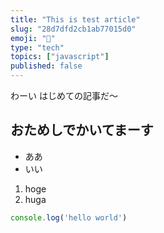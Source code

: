 ```yaml
---
title: "This is test article"
slug: "28d7dfd2cb1ab77015d0"
emoji: "🎉"
type: "tech"
topics: ["javascript"]
published: false
---
```


わーい
はじめての記事だ〜

## おためしでかいてまーす

- ああ
- いい

1. hoge
2. huga

``` js
console.log('hello world')
```
